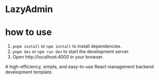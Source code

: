 # LazyAdmin

# how to use

1. `pnpm install` or `npm install` to install dependencies.
2. `pnpm dev` or `npm run dev` to start the development server.
3. Open http://localhost:4000 in your browser.

A high-efficiency, simple, and easy-to-use React management backend development template.
